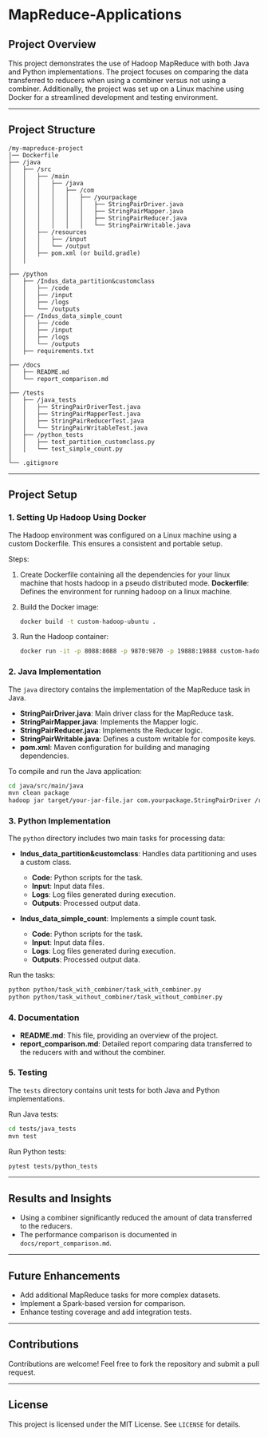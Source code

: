 # MapReduce-Applications

## Project Overview
This project demonstrates the use of Hadoop MapReduce with both Java and Python implementations. The project focuses on comparing the data transferred to reducers when using a combiner versus not using a combiner. Additionally, the project was set up on a Linux machine using Docker for a streamlined development and testing environment.

---

## Project Structure

```
/my-mapreduce-project
│── Dockerfile
├── /java
│   ├── /src
│   │   ├── /main
│   │   │   ├── /java
│   │   │   │   ├── /com
│   │   │   │   │   ├── /yourpackage
│   │   │   │   │   │   ├── StringPairDriver.java
│   │   │   │   │   │   ├── StringPairMapper.java
│   │   │   │   │   │   ├── StringPairReducer.java
│   │   │   │   │   │   └── StringPairWritable.java
│   │   ├── /resources
│   │   │   ├── /input
│   │   │   └── /output
│   │   ├── pom.xml (or build.gradle)
│   │   
│
├── /python
│   ├── /Indus_data_partition&customclass
│   │   ├── /code
│   │   ├── /input
│   │   ├── /logs
│   │   └── /outputs
│   ├── /Indus_data_simple_count
│   │   ├── /code
│   │   ├── /input
│   │   ├── /logs
│   │   └── /outputs
│   ├── requirements.txt
│
├── /docs
│   ├── README.md
│   └── report_comparison.md
│
├── /tests
│   ├── /java_tests
│   │   ├── StringPairDriverTest.java
│   │   ├── StringPairMapperTest.java
│   │   ├── StringPairReducerTest.java
│   │   └── StringPairWritableTest.java
│   ├── /python_tests
│   │   ├── test_partition_customclass.py
│   │   └── test_simple_count.py
│
└── .gitignore
```

---

## Project Setup

### 1. Setting Up Hadoop Using Docker
The Hadoop environment was configured on a Linux machine using a custom Dockerfile. This ensures a consistent and portable setup.

Steps:
1. Create Dockerfile containing all the dependencies for your linux machine that hosts hadoop in a pseudo distributed mode.
   **Dockerfile**: Defines the environment for running hadoop on a linux machine.
   
2. Build the Docker image:
   ```bash
   docker build -t custom-hadoop-ubuntu .
   ```
3. Run the Hadoop container:
   ```bash
   docker run -it -p 8088:8088 -p 9870:9870 -p 19888:19888 custom-hadoop-ubuntu:latest
   ```

### 2. Java Implementation
The `java` directory contains the implementation of the MapReduce task in Java.

- **StringPairDriver.java**: Main driver class for the MapReduce task.
- **StringPairMapper.java**: Implements the Mapper logic.
- **StringPairReducer.java**: Implements the Reducer logic.
- **StringPairWritable.java**: Defines a custom writable for composite keys.
- **pom.xml**: Maven configuration for building and managing dependencies.

To compile and run the Java application:
```bash
cd java/src/main/java
mvn clean package
hadoop jar target/your-jar-file.jar com.yourpackage.StringPairDriver /resources/input /resources/output
```

### 3. Python Implementation
The `python` directory includes two main tasks for processing data:

- **Indus_data_partition&customclass**: Handles data partitioning and uses a custom class.
  - **Code**: Python scripts for the task.
  - **Input**: Input data files.
  - **Logs**: Log files generated during execution.
  - **Outputs**: Processed output data.

- **Indus_data_simple_count**: Implements a simple count task.
  - **Code**: Python scripts for the task.
  - **Input**: Input data files.
  - **Logs**: Log files generated during execution.
  - **Outputs**: Processed output data.


Run the tasks:
```bash
python python/task_with_combiner/task_with_combiner.py
python python/task_without_combiner/task_without_combiner.py
```

### 4. Documentation
- **README.md**: This file, providing an overview of the project.
- **report_comparison.md**: Detailed report comparing data transferred to the reducers with and without the combiner.

### 5. Testing
The `tests` directory contains unit tests for both Java and Python implementations.

Run Java tests:
```bash
cd tests/java_tests
mvn test
```

Run Python tests:
```bash
pytest tests/python_tests
```

---

## Results and Insights
- Using a combiner significantly reduced the amount of data transferred to the reducers.
- The performance comparison is documented in `docs/report_comparison.md`.

---

## Future Enhancements
- Add additional MapReduce tasks for more complex datasets.
- Implement a Spark-based version for comparison.
- Enhance testing coverage and add integration tests.

---

## Contributions
Contributions are welcome! Feel free to fork the repository and submit a pull request.

---

## License
This project is licensed under the MIT License. See `LICENSE` for details.

